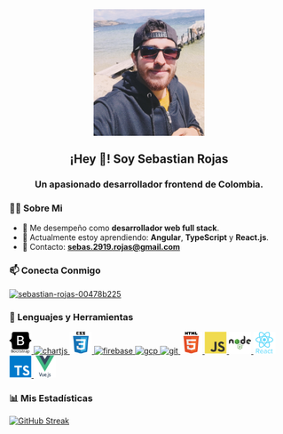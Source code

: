 <div id="header" align="center">
    <img align="center" width="200" src="./img/Profile.jpg" />
    <h2 align="center">¡Hey 👋! Soy Sebastian Rojas</h1>
    <h3 align="center">Un apasionado desarrollador frontend de Colombia.</h3>
</div>

<h3 align="left">👨‍💻 Sobre Mi</h3>
<ul>
    <li>📝 Me desempeño como <b>desarrollador web full stack</b>.</li>
    <li>🌱 Actualmente estoy aprendiendo: <b>Angular</b>, <b>TypeScript</b> y <b>React.js</b>.</li>
    <li>📧 Contacto: <b><a href="mailto:sebas.2919.rojas@gmail.com">sebas.2919.rojas@gmail.com</a></b></li>
</ul>

<h3 align="left">📫 Conecta Conmigo</h3>
<p align="left">
    <a href="https://linkedin.com/in/sebastian-rojas-00478b225" target="blank"><img align="center" src="https://raw.githubusercontent.com/rahuldkjain/github-profile-readme-generator/master/src/images/icons/Social/linked-in-alt.svg" alt="sebastian-rojas-00478b225" height="30" width="40" /></a>
</p>

<h3 align="left">🔨 Lenguajes y Herramientas</h3>
<p align="left"> 
<a href="https://getbootstrap.com" target="_blank" rel="noreferrer"> <img src="https://raw.githubusercontent.com/devicons/devicon/master/icons/bootstrap/bootstrap-plain-wordmark.svg" alt="bootstrap" width="40" height="40"/> </a> <a href="https://www.chartjs.org" target="_blank" rel="noreferrer"> <img src="https://www.chartjs.org/media/logo-title.svg" alt="chartjs" width="40" height="40"/> </a> <a href="https://www.w3schools.com/css/" target="_blank" rel="noreferrer"> <img src="https://raw.githubusercontent.com/devicons/devicon/master/icons/css3/css3-original-wordmark.svg" alt="css3" width="40" height="40"/> </a> <a href="https://firebase.google.com/" target="_blank" rel="noreferrer"> <img src="https://www.vectorlogo.zone/logos/firebase/firebase-icon.svg" alt="firebase" width="40" height="40"/> </a> <a href="https://cloud.google.com" target="_blank" rel="noreferrer"> <img src="https://www.vectorlogo.zone/logos/google_cloud/google_cloud-icon.svg" alt="gcp" width="40" height="40"/> </a> <a href="https://git-scm.com/" target="_blank" rel="noreferrer"> <img src="https://www.vectorlogo.zone/logos/git-scm/git-scm-icon.svg" alt="git" width="40" height="40"/> </a> <a href="https://www.w3.org/html/" target="_blank" rel="noreferrer"> <img src="https://raw.githubusercontent.com/devicons/devicon/master/icons/html5/html5-original-wordmark.svg" alt="html5" width="40" height="40"/> </a> <a href="https://developer.mozilla.org/en-US/docs/Web/JavaScript" target="_blank" rel="noreferrer"> <img src="https://raw.githubusercontent.com/devicons/devicon/master/icons/javascript/javascript-original.svg" alt="javascript" width="40" height="40"/> </a> <a href="https://nodejs.org" target="_blank" rel="noreferrer"> <img src="https://raw.githubusercontent.com/devicons/devicon/master/icons/nodejs/nodejs-original-wordmark.svg" alt="nodejs" width="40" height="40"/> </a> <a href="https://reactjs.org/" target="_blank" rel="noreferrer"> <img src="https://raw.githubusercontent.com/devicons/devicon/master/icons/react/react-original-wordmark.svg" alt="react" width="40" height="40"/> </a> <a href="https://www.typescriptlang.org/" target="_blank" rel="noreferrer"> <img src="https://raw.githubusercontent.com/devicons/devicon/master/icons/typescript/typescript-original.svg" alt="typescript" width="40" height="40"/> </a> <a href="https://vuejs.org/" target="_blank" rel="noreferrer"> <img src="https://raw.githubusercontent.com/devicons/devicon/master/icons/vuejs/vuejs-original-wordmark.svg" alt="vuejs" width="40" height="40"/> </a> </p>

<h3 align="left">📊 Mis Estadísticas</h3>
<a href="https://git.io/streak-stats"><img src="https://streak-stats.demolab.com?user=TheGreatRed&theme=dark&border_radius=5&locale=es&date_format=M%20j%5B%2C%20Y%5D" alt="GitHub Streak" /></a>
